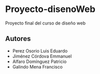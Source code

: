 # Proyecto-disenoWeb
Proyecto final del curso de diseño web
## Autores
- Perez Osorio Luis Eduardo
- Jiménez Córdova Emmanuel
- Alfaro Domínguez Patricio
- Galindo Mena Francisco
